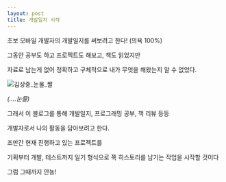 ```yaml
---
layout: post
title: 개발일지 시작 
---
```


초보 모바일 개발자의 개발일지를 써보려고 한다! (의욕​ ​100%)

그동안 공부도 하고 프로젝트도 해보고, 책도 읽었지만 

자료로 남는게 없어 정확하고 구체적으로 내가 무엇을 해왔는지 알 수 없었다.



![김상중_눈물_짤](http://mblogthumb1.phinf.naver.net/MjAxNzAxMTdfNzUg/MDAxNDg0NjMxNTA4MDI1.4zkcVcIz8XO1m_06l2KyZo8usL1ZVlBjZgpNA-upYzgg.EIoKDNANu9Rb2glL39WBtynamuvPRSB6iLdojcNlHPUg.JPEG.ansrud0995/%EA%B9%80%EC%83%81%EC%A4%91_%EB%88%88%EB%AC%BC_%EA%B8%80%EC%8D%BD.jpg?type=w800) 

*(….눈물)*



그래서 이 블로그를 통해 개발일지, 프로그래밍 공부, 책 리뷰 등등 

개발자로서 나의 활동을 담아보려고 한다. 



조만간 현재 진행하고 있는 프로젝트를 

기획부터 개발, 테스트까지 일기 형식으로 쭉 히스토리를 남기는 작업을 시작할 것이다

그럼 그때까지 안뇽!